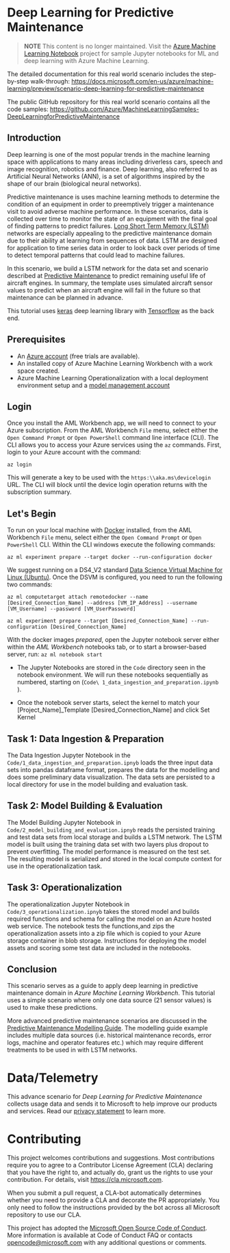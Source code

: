  # Deep Learning for Predictive Maintenance
 
 > **NOTE** This content is no longer maintained. Visit the [Azure Machine Learning Notebook](https://github.com/Azure/MachineLearningNotebooks) project for sample Jupyter notebooks for ML and deep learning with Azure Machine Learning.

The detailed documentation for this real world scenario includes the step-by-step walk-through:
https://docs.microsoft.com/en-us/azure/machine-learning/preview/scenario-deep-learning-for-predictive-maintenance

The public GitHub repository for this real world scenario contains all the code samples: https://github.com/Azure/MachineLearningSamples-DeepLearningforPredictiveMaintenance

## Introduction

Deep learning is one of the most popular trends in the machine learning space with applications to many areas including driverless cars, speech and image recognition, robotics and finance. Deep learning, also referred to as  Artificial Neural Networks (ANN), is a set of algorithms inspired by the shape of our brain (biological neural networks).

Predictive maintenance is uses machine learning methods to determine the condition of an equipment in order to preemptively trigger a maintenance visit to avoid adverse machine performance. In these scenarios, data is collected over time to monitor the state of an equipment with the final goal of finding patterns to predict failures. [Long Short Term Memory (LSTM)](http://colah.github.io/posts/2015-08-Understanding-LSTMs/) networks are especially appealing to the predictive maintenance domain due to their ability at learning from sequences of data. LSTM are designed for application to time series data in order to look back over periods of time to detect temporal patterns that could lead to machine failures.

In this scenario, we build a LSTM network for the data set and scenario described at [Predictive Maintenance](https://gallery.cortanaintelligence.com/Collection/Predictive-Maintenance-Template-3) to predict remaining useful life of aircraft engines. In summary, the template uses simulated aircraft sensor values to predict when an aircraft engine will fail in the future so that maintenance can be planned in advance.

This tutorial uses [keras](https://keras.io/) deep learning library with [Tensorflow](https://www.tensorflow.org/) as the back end.

## Prerequisites

- An [Azure account](https://azure.microsoft.com/free/) (free trials are available).
- An installed copy of Azure Machine Learning Workbench with a work space created.
- Azure Machine Learning Operationalization with a local deployment environment setup and a [model management account](https://docs.microsoft.com/en-us/azure/machine-learning/preview/model-management-overview)

## Login

Once you install the AML Workbench app, we will need to connect to your Azure subscription. From the AML Workbench `File` menu, select either the `Open Command Prompt` or `Open PowerShell` command line interface (CLI). The CLI allows you to access your Azure services using the `az` commands. First, login to your Azure account with the command:

```
az login
``` 

This will generate a key to be used with the `https:\\aka.ms\devicelogin` URL. The CLI will block until the device login operation returns with the subscription summary.

## Let's Begin

To run on your local machine with [Docker](https://www.docker.com/) installed, from the AML Workbench `File` menu, select either the `Open Command Prompt` or `Open PowerShell` CLI. Within the CLI windows execute the following commands:

```az ml experiment prepare --target docker --run-configuration docker```

 We suggest running on a DS4_V2 standard [Data Science Virtual Machine for Linux (Ubuntu)](https://azuremarketplace.microsoft.com/en-us/marketplace/apps/microsoft-ads.linux-data-science-vm-ubuntu). Once the DSVM is configured, you need to run the following two commands:

```az ml computetarget attach remotedocker --name [Desired_Connection_Name] --address [VM_IP_Address] --username [VM_Username] --password [VM_UserPassword]```

```az ml experiment prepare --target [Desired_Connection_Name] --run-configuration [Desired_Connection_Name]```

With the docker images _prepared_, open the Jupyter notebook server either within the *AML Workbench* notebooks tab, or to start a browser-based server, run:
```az ml notebook start```

- The Jupyter Notebooks are stored in the `Code` directory seen in the notebook environment. We will run these notebooks sequentially as numbered, starting on (`Code\ 1_data_ingestion_and_preparation.ipynb `).

- Once the notebook server starts, select the kernel to match your [Project_Name]_Template [Desired_Connection_Name] and click Set Kernel

## Task 1: Data Ingestion & Preparation

The Data Ingestion Jupyter Notebook in the `Code/1_data_ingestion_and_preparation.ipnyb` loads the three input data sets into pandas dataframe format, prepares the data for the modelling and does some preliminary data visualization. The data sets are persisted to a local directory for use in the model building and evaluation task.

## Task 2: Model Building & Evaluation

The Model Building Jupyter Notebook in `Code/2_model_building_and_evaluation.ipnyb` reads the persisted training and test data sets from local storage and builds a LSTM network. The LSTM model is built using the training data set with two layers plus dropout to prevent overfitting. The model performance is measured on the test set. The resulting model is serialized and stored in the local compute context for use in the operationalization task.


## Task 3: Operationalization

The operationalization Jupyter Notebook in `Code/3_operationalization.ipnyb` takes the stored model and builds required functions and schema for calling the model on an Azure hosted web service. The notebook tests the functions,and zips the operationalization assets into a zip file which is copied to your Azure storage container in blob storage. Instructions for deploying the model assets and scoring some test data are included in the notebooks.

## Conclusion

This scenario serves as a guide to apply deep learning in predictive maintenance domain in *Azure Machine Learning Workbench*. This tutorial uses a simple scenario where only one data source (21 sensor values) is used to make these predictions. 

More advanced predictive maintenance scenarios are discussed in the [Predictive Maintenance Modelling Guide](https://gallery.cortanaintelligence.com/Notebook/Predictive-Maintenance-Modelling-Guide-R-Notebook-1). The modelling guide example includes multiple data sources (i.e. historical maintenance records, error logs, machine and operator features etc.) which may require different treatments to be used in with LSTM networks. 

# Data/Telemetry
 This advance scenario for *Deep Learning for Predictive Maintenance* collects usage data and sends it to Microsoft to help improve our products and services. Read our [privacy statement](https://privacy.microsoft.com/en-us/privacystatement) to learn more. 

# Contributing

This project welcomes contributions and suggestions.  Most contributions require you to agree to a Contributor License Agreement (CLA) declaring that you have the right to, and actually do, grant us the rights to use your contribution. For details, visit https://cla.microsoft.com.

When you submit a pull request, a CLA-bot automatically determines whether you need to provide a CLA and decorate the PR appropriately. You only need to follow the instructions provided by the bot across all Microsoft repository to use our CLA.

This project has adopted the [Microsoft Open Source Code of Conduct](https://opensource.microsoft.com/codeofconduct/).
More information is available at Code of Conduct FAQ or
contacts [opencode@microsoft.com](mailto:opencode@microsoft.com) with any additional questions or comments.

